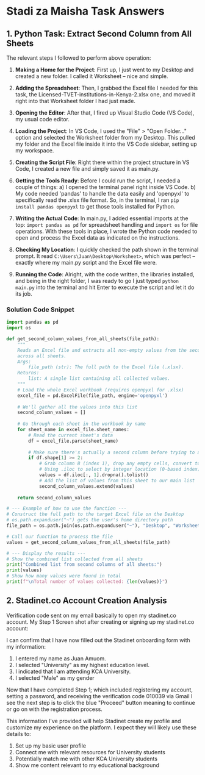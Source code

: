# Stadi za Maisha Task Answers

## 1. Python Task: Extract Second Column from All Sheets

The relevant steps I followed to perform above operation:

1. **Making a Home for the Project**: First up, I just went to my Desktop and created a new folder. I called it Worksheet – nice and simple. 

2. **Adding the Spreadsheet**: Then, I grabbed the Excel file I needed for this task, the Licensed-TVET-institutions-in-Kenya-2.xlsx one, and moved it right into that Worksheet folder I had just made. 

3. **Opening the Editor**: After that, I fired up Visual Studio Code (VS Code), my usual code editor. 

4. **Loading the Project**: In VS Code, I used the "File" > "Open Folder..." option and selected the Worksheet folder from my Desktop. This pulled my folder and the Excel file inside it into the VS Code sidebar, setting up my workspace. 

5. **Creating the Script File**: Right there within the project structure in VS Code, I created a new file and simply saved it as main.py. 

6. **Getting the Tools Ready**: Before I could run the script, I needed a couple of things: 
   a) I opened the terminal panel right inside VS Code.
   b) My code needed 'pandas' to handle the data easily and 'openpyxl' to specifically read the .xlsx file format. So, in the terminal, I ran `pip install pandas openpyxl` to get those tools installed for Python.

7. **Writing the Actual Code**: In main.py, I added essential imports at the top: `import pandas as pd` for spreadsheet handling and `import os` for file operations. With these tools in place, I wrote the Python code needed to open and process the Excel data as indicated on the instructions.

8. **Checking My Location**: I quickly checked the path shown in the terminal prompt. It read `C:\Users\Juan\Desktop\Worksheet>`, which was perfect – exactly where my main.py script and the Excel file were. 

9. **Running the Code**: Alright, with the code written, the libraries installed, and being in the right folder, I was ready to go I just typed `python main.py` into the terminal and hit Enter to execute the script and let it do its job.

### Solution Code Snippet
```python
import pandas as pd
import os

def get_second_column_values_from_all_sheets(file_path):
    """
    Reads an Excel file and extracts all non-empty values from the second column (column B)
    across all sheets.
    Args:
        file_path (str): The full path to the Excel file (.xlsx).
    Returns:
        list: A single list containing all collected values.
    """
    # Load the whole Excel workbook (requires openpyxl for .xlsx)
    excel_file = pd.ExcelFile(file_path, engine='openpyxl')
    
    # We'll gather all the values into this list
    second_column_values = []
    
    # Go through each sheet in the workbook by name
    for sheet_name in excel_file.sheet_names:
        # Read the current sheet's data
        df = excel_file.parse(sheet_name)
        
        # Make sure there's actually a second column before trying to access it
        if df.shape[1] >= 2:
            # Grab column B (index 1), drop any empty cells, convert to Python list
            # Using .iloc to select by integer location (0-based index)
            values = df.iloc[:, 1].dropna().tolist()
            # Add the list of values from this sheet to our main list
            second_column_values.extend(values)
    
    return second_column_values

# --- Example of how to use the function ---
# Construct the full path to the target Excel file on the Desktop
# os.path.expanduser("~") gets the user's home directory path
file_path = os.path.join(os.path.expanduser("~"), "Desktop", "Worksheet", "Licensed-TVET-institutions-in-Kenya-2.xlsx")

# Call our function to process the file
values = get_second_column_values_from_all_sheets(file_path)

# --- Display the results ---
# Show the combined list collected from all sheets
print("Combined list from second columns of all sheets:")
print(values)
# Show how many values were found in total
print(f"\nTotal number of values collected: {len(values)}")
```

## 2. Stadinet.co Account Creation Analysis

Verification code sent on my email basically to open my stadinet.co account. My Step 1 Screen shot after creating or signing up my stadinet.co account:

I can confirm that I have now filled out the Stadinet onboarding form with my information:
1. I entered my name as Juan Amuom.
2. I selected "University" as my highest education level.
3. I indicated that I am attending KCA University.
4. I selected "Male" as my gender

Now that I have completed Step 1; which included registering my account, setting a password, and receiving the verification code 010039 via Gmail I see the next step is to click the blue "Proceed" button meaning to continue or go on with the registration process.

This information I've provided will help Stadinet create my profile and customize my experience on the platform. I expect they will likely use these details to:
1. Set up my basic user profile
2. Connect me with relevant resources for University students
3. Potentially match me with other KCA University students
4. Show me content relevant to my educational background 